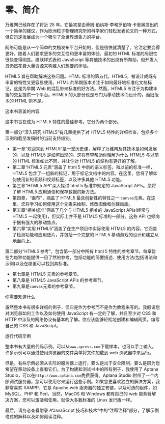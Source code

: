 # 零、简介

万维网已经存在了将近 25 年。它最初是由蒂姆·伯纳斯·李和罗伯特·卡里奥提出的一个简单的建议，作为欧洲粒子物理研究所的科学家们轻松发表论文的一种方式，但它迅速发展成为一个吸引了全世界想象力的平台。

网络可能是从一个简单的文档发布平台开始的，但是很快就清楚了，它注定要变得更好。随着人们要求更多的交互性和更丰富的体验，最初的 HTML 标准的局限性很快变得明显。级联样式表和 JavaScript 等其他技术的出现有所帮助，但开发人员仍然花费大量资源来构建人们想要的体验。

HTML5 旨在帮助解决这些问题。HTML 标准的第五代，HTML5，被设计成既有丰富的特性又更容易使用。HTML 的早期版本关注于如何最好地标准化文档标记，这是为早期 Web 的混乱带来标准的好方法。然而，HTML5 专注于为构建丰富的交互提供一个平台。HTML5 的大部分也是专门为移动技术而设计的，而旧版本的 HTML 则不是。

这本书涵盖的内容

这本书旨在成为 HTML5 特性的最佳参考。它分为两个部分。

第一部分“深入研究 HTML5”有几章提供了对 HTML5 特性的详细检查，包括多个示例和截至发稿时的当前支持级别。

*   第一章“欢迎来到 HTML5”是一堂历史课，解释了万维网及其技术是如何发展的，以及 HTML5 是如何出现的。这将有望帮助你理解为什么 HTML5 与以前的 HTML 标准如此不同，并让你对 HTML5 的结构有更好的了解。
*   第二章“HTML5 元素”涵盖了 html 5 中新的语义标签。和以前的标准一样，HTML5 包含了一组新的标记，用于标记文档中的内容。在这里，您将了解如何使用新的音频和视频标签，以及许多其他 HTML5 功能。
*   第三章“HTML5 API”深入探讨 html 5 标准中规定的 JavaScript APIs。您将了解 HTML5 应用通信和保存数据的新方法。
*   第四章，“画布”，涵盖了 HTML5 最具创新性的特性之一:`canvas`元素。在这里，您将学习如何使用这个元素来绘制、修改图像和创建动画。
*   第五章“相关标准”涵盖了几个与 HTML5 相关的 JavaScript APIs(经常与 HTML5 一起使用)，但实际上并不是 HTML5 标准的一部分。这些 API 也倾向于拥有强大的移动焦点。
*   第六章“实用 HTML5”涵盖了在生产项目中实际使用 HTML5 的内容。它涵盖了检测功能和应用垫片，并包括一个完整的 HTML5 移动游戏的设计和建立从地面向上。

第二部分“HTML5 参考”，包含第一部分中所有 html 5 特性的参考章节。每章旨在为每种功能提供一目了然的参考，包括功能的简要描述、使用方法(包括语法和示例)以及在哪里可以找到其标准。

*   第七章是 HTML5 元素的参考章节。
*   第八章是 HTML5 JavaScript APIs 的参考章节。
*   第九章是`canvas`元素的参考章节。

你需要知道什么

虽然整本书有很多详细的例子，但它是作为参考而不是作为教程来写的。我假设您对浏览器如何工作以及如何使用 JavaScript 有一定的了解，并且至少对 CSS 和 HTTP 中涉及的网络协议有基本的了解。你应该能够轻松地创建和编辑网页，编写自己的 CSS 和 JavaScript。

运行代码示例

整本书有大量的代码示例。可以从`www.apress.com`下载样本，也可以手工输入。许多示例可以通过使用浏览器的文件菜单将文件加载到 web 浏览器中来运行。

但是，有些示例必须从实际的服务器上运行，要么是出于安全限制，要么是因为您希望在移动设备上查看它们。为了构建和测试书中的所有例子，我使用了 Aptana Studio，可以在`http://www.aptana.com`免费获得。Aptana Studio 附带了一个内部调试服务器，您可以使用它来运行这些示例。如果您更喜欢独立的解决方案，我非常喜欢 XAMPP，它是 Apache web 服务器的独立安装，以及可选的组件，如 MySQL、PHP 和 Perl。当然，MacOS 和 Windows 都有自己的 web 服务器解决方案，您可以激活和使用，就像大多数标准的 Linux 发行版一样。

最后，请务必查看附录 A“JavaScript 技巧和技术”中的“注释注释”部分，了解示例格式的解释以及如何阅读注释。